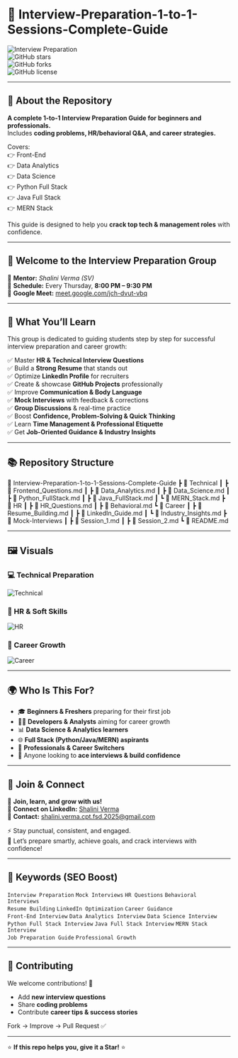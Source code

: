 # 🎯 Interview-Preparation-1-to-1-Sessions-Complete-Guide  

![Interview Preparation](https://img.shields.io/badge/Interview-Preparation-blue?style=for-the-badge)  
![GitHub stars](https://img.shields.io/github/stars/USERNAME/Interview-Preparation-1-to-1-Sessions-Complete-Guide?style=social)  
![GitHub forks](https://img.shields.io/github/forks/USERNAME/Interview-Preparation-1-to-1-Sessions-Complete-Guide?style=social)  
![GitHub license](https://img.shields.io/github/license/USERNAME/Interview-Preparation-1-to-1-Sessions-Complete-Guide)  

---

## 📌 About the Repository  

**A complete 1-to-1 Interview Preparation Guide for beginners and professionals.**  
Includes **coding problems, HR/behavioral Q&A, and career strategies.**  

Covers:  
👉 Front-End  
👉 Data Analytics  
👉 Data Science  
👉 Python Full Stack  
👉 Java Full Stack  
👉 MERN Stack  

This guide is designed to help you **crack top tech & management roles** with confidence.  

---

## 👋 Welcome to the Interview Preparation Group  

📌 **Mentor:** *Shalini Verma (SV)*  
📌 **Schedule:** Every Thursday, **8:00 PM – 9:30 PM**  
📌 **Google Meet:** [meet.google.com/jch-dvut-vbq](https://meet.google.com/jch-dvut-vbq)  

---

## 🎯 What You’ll Learn  

This group is dedicated to guiding students step by step for successful interview preparation and career growth:  

✅ Master **HR & Technical Interview Questions**  
✅ Build a **Strong Resume** that stands out  
✅ Optimize **LinkedIn Profile** for recruiters  
✅ Create & showcase **GitHub Projects** professionally  
✅ Improve **Communication & Body Language**  
✅ **Mock Interviews** with feedback & corrections  
✅ **Group Discussions** & real-time practice  
✅ Boost **Confidence, Problem-Solving & Quick Thinking**  
✅ Learn **Time Management & Professional Etiquette**  
✅ Get **Job-Oriented Guidance & Industry Insights**  

---

## 📚 Repository Structure  
📂 Interview-Preparation-1-to-1-Sessions-Complete-Guide
┣ 📂 Technical
┃ ┣ 📄 Frontend_Questions.md
┃ ┣ 📄 Data_Analytics.md
┃ ┣ 📄 Data_Science.md
┃ ┣ 📄 Python_FullStack.md
┃ ┣ 📄 Java_FullStack.md
┃ ┗ 📄 MERN_Stack.md
┣ 📂 HR
┃ ┣ 📄 HR_Questions.md
┃ ┣ 📄 Behavioral.md
┗ 📂 Career
┃ ┣ 📄 Resume_Building.md
┃ ┣ 📄 LinkedIn_Guide.md
┃ ┗ 📄 Industry_Insights.md
┣ 📂 Mock-Interviews
┃ ┣ 📄 Session_1.md
┃ ┣ 📄 Session_2.md
┗ 📄 README.md



---

## 🖼️ Visuals  

### 💻 Technical Preparation  
![Technical](https://img.icons8.com/fluency/96/code.png)  

### 💼 HR & Soft Skills  
![HR](https://img.icons8.com/fluency/96/conference.png)  

### 🚀 Career Growth  
![Career](https://img.icons8.com/fluency/96/career-ladder.png)  

---

## 🌍 Who Is This For?  

- 🎓 **Beginners & Freshers** preparing for their first job  
- 👩‍💻 **Developers & Analysts** aiming for career growth  
- 📊 **Data Science & Analytics learners**  
- 🌐 **Full Stack (Python/Java/MERN) aspirants**  
- 🏢 **Professionals & Career Switchers**  
- 💼 Anyone looking to **ace interviews & build confidence**  

---

## 📲 Join & Connect  

📌 **Join, learn, and grow with us!**  
💼 **Connect on LinkedIn:** [Shalini Verma](https://www.linkedin.com)  
📧 **Contact:** shalini.verma.cpt.fsd.2025@gmail.com  

⚡ Stay punctual, consistent, and engaged.  
🚀 Let’s prepare smartly, achieve goals, and crack interviews with confidence!  

---

## 📌 Keywords (SEO Boost)  

`Interview Preparation` `Mock Interviews` `HR Questions` `Behavioral Interviews`  
`Resume Building` `LinkedIn Optimization` `Career Guidance`  
`Front-End Interview` `Data Analytics Interview` `Data Science Interview`  
`Python Full Stack Interview` `Java Full Stack Interview` `MERN Stack Interview`  
`Job Preparation Guide` `Professional Growth`  

---

## 🤝 Contributing  

We welcome contributions! 🚀  
- Add **new interview questions**  
- Share **coding problems**  
- Contribute **career tips & success stories**  

Fork → Improve → Pull Request ✅  

---

⭐ **If this repo helps you, give it a Star!** ⭐  

